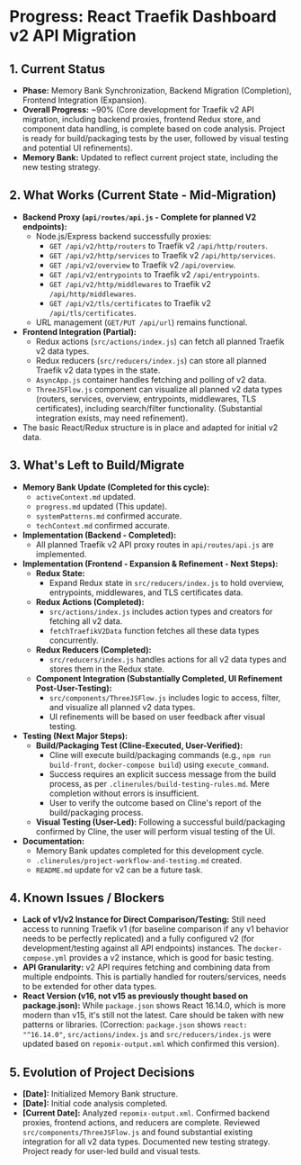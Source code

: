 # Progress: React Traefik Dashboard v2 API Migration

## 1. Current Status

- **Phase:** Memory Bank Synchronization, Backend Migration (Completion), Frontend Integration (Expansion).
- **Overall Progress:** ~90% (Core development for Traefik v2 API migration, including backend proxies, frontend Redux store, and component data handling, is complete based on code analysis. Project is ready for build/packaging tests by the user, followed by visual testing and potential UI refinements).
- **Memory Bank:** Updated to reflect current project state, including the new testing strategy.

## 2. What Works (Current State - Mid-Migration)

- **Backend Proxy (`api/routes/api.js` - Complete for planned V2 endpoints):**
    - Node.js/Express backend successfully proxies:
        - `GET /api/v2/http/routers` to Traefik v2 `/api/http/routers`.
        - `GET /api/v2/http/services` to Traefik v2 `/api/http/services`.
        - `GET /api/v2/overview` to Traefik v2 `/api/overview`.
        - `GET /api/v2/entrypoints` to Traefik v2 `/api/entrypoints`.
        - `GET /api/v2/http/middlewares` to Traefik v2 `/api/http/middlewares`.
        - `GET /api/v2/tls/certificates` to Traefik v2 `/api/tls/certificates`.
    - URL management (`GET/PUT /api/url`) remains functional.
- **Frontend Integration (Partial):**
    - Redux actions (`src/actions/index.js`) can fetch all planned Traefik v2 data types.
    - Redux reducers (`src/reducers/index.js`) can store all planned Traefik v2 data types in the state.
    - `AsyncApp.js` container handles fetching and polling of v2 data.
    - `ThreeJSFlow.js` component can visualize all planned v2 data types (routers, services, overview, entrypoints, middlewares, TLS certificates), including search/filter functionality. (Substantial integration exists, may need refinement).
- The basic React/Redux structure is in place and adapted for initial v2 data.

## 3. What's Left to Build/Migrate

- **Memory Bank Update (Completed for this cycle):**
    - `activeContext.md` updated.
    - `progress.md` updated (This update).
    - `systemPatterns.md` confirmed accurate.
    - `techContext.md` confirmed accurate.
- **Implementation (Backend - Completed):**
    - All planned Traefik v2 API proxy routes in `api/routes/api.js` are implemented.
- **Implementation (Frontend - Expansion & Refinement - Next Steps):**
    - **Redux State:**
        - Expand Redux state in `src/reducers/index.js` to hold overview, entrypoints, middlewares, and TLS certificates data.
    - **Redux Actions (Completed):**
        - `src/actions/index.js` includes action types and creators for fetching all v2 data.
        - `fetchTraefikV2Data` function fetches all these data types concurrently.
    - **Redux Reducers (Completed):**
        - `src/reducers/index.js` handles actions for all v2 data types and stores them in the Redux state.
    - **Component Integration (Substantially Completed, UI Refinement Post-User-Testing):**
        - `src/components/ThreeJSFlow.js` includes logic to access, filter, and visualize all planned v2 data types.
        - UI refinements will be based on user feedback after visual testing.
- **Testing (Next Major Steps):**
    - **Build/Packaging Test (Cline-Executed, User-Verified):**
        - Cline will execute build/packaging commands (e.g., `npm run build-front`, `docker-compose build`) using `execute_command`.
        - Success requires an explicit success message from the build process, as per `.clinerules/build-testing-rules.md`. Mere completion without errors is insufficient.
        - User to verify the outcome based on Cline's report of the build/packaging process.
    - **Visual Testing (User-Led):** Following a successful build/packaging confirmed by Cline, the user will perform visual testing of the UI.
- **Documentation:**
    - Memory Bank updates completed for this development cycle.
    - `.clinerules/project-workflow-and-testing.md` created.
    - `README.md` update for v2 can be a future task.

## 4. Known Issues / Blockers

- **Lack of v1/v2 Instance for Direct Comparison/Testing:** Still need access to running Traefik v1 (for baseline comparison if any v1 behavior needs to be perfectly replicated) and a fully configured v2 (for development/testing against all API endpoints) instances. The `docker-compose.yml` provides a v2 instance, which is good for basic testing.
- **API Granularity:** v2 API requires fetching and combining data from multiple endpoints. This is partially handled for routers/services, needs to be extended for other data types.
- **React Version (v16, not v15 as previously thought based on package.json):** While `package.json` shows React 16.14.0, which is more modern than v15, it's still not the latest. Care should be taken with new patterns or libraries. (Correction: `package.json` shows `react: "^16.14.0"`, `src/actions/index.js` and `src/reducers/index.js` were updated based on `repomix-output.xml` which confirmed this version).

## 5. Evolution of Project Decisions

- **[Date]:** Initialized Memory Bank structure.
- **[Date]:** Initial code analysis completed.
- **[Current Date]:** Analyzed `repomix-output.xml`. Confirmed backend proxies, frontend actions, and reducers are complete. Reviewed `src/components/ThreeJSFlow.js` and found substantial existing integration for all v2 data types. Documented new testing strategy. Project ready for user-led build and visual tests.
